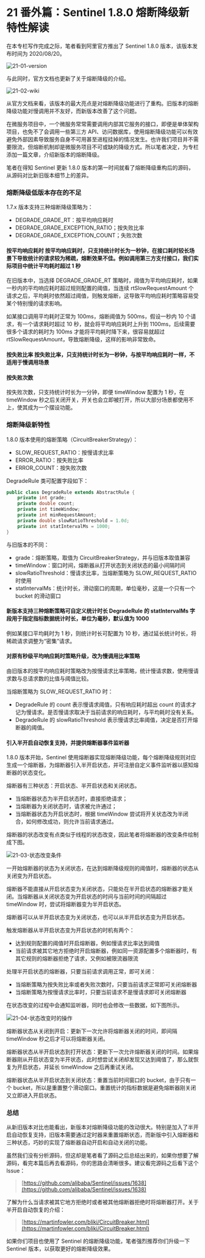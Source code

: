 # 21 番外篇：Sentinel 1.8.0 熔断降级新特性解读

在本专栏写作完成之际，笔者看到阿里官方推出了 Sentinel 1.8.0 版本，该版本发布时间为 2020/08/20。

![21-01-version](assets/dcf8dfe0-f5cd-11ea-949f-999a932fc96d)

与此同时，官方文档也更新了关于熔断降级的介绍。

![21-02-wiki](assets/08854040-f5ce-11ea-a7f1-a7929799274d)

从官方文档来看，该版本的最大亮点是对熔断降级功能进行了重构。旧版本的熔断降级功能对慢调用并不友好，而新版本改善了这个问题。

在微服务项目中，一个微服务常常需要调用内部其它服务的接口，即便是单体架构项目，也免不了会调用一些第三方 API、访问数据库，使用熔断降级功能可以有效避免外部因素导致服务自身不可用甚至进程挂掉的情况发生。也许我们项目并不需要限流，但熔断机制却是微服务项目不可或缺的降级方式。所以笔者决定，为专栏添加一篇文章，介绍新版本的熔断降级。

笔者在得知 Sentinel 更新 1.8.0 版本的第一时间就看了熔断降级重构后的源码，从源码对比新旧版本细节上的差异。

### 熔断降级低版本存在的不足

1.7.x 版本支持三种熔断降级策略为：

- DEGRADE_GRADE_RT：按平均响应耗时
- DEGRADE_GRADE_EXCEPTION_RATIO；按失败比率
- DEGRADE_GRADE_EXCEPTION_COUNT；失败次数

#### **按平均响应耗时** 按平均响应耗时，只支持统计时长为一秒钟，在接口耗时较长场景下导致统计的请求较为稀疏，熔断效果不佳。例如调用第三方支付接口，我们实际项目中统计平均耗时超过 1 秒

在旧版本中，当选择 DEGRADE_GRADE_RT 策略时，阈值为平均响应耗时，如果一秒内的平均响应耗时超过规则配置的阈值，当连续 rtSlowRequestAmount 个请求之后，平均耗时依然超过阈值，则触发熔断，这导致平均响应耗时策略容易受某个特别慢的请求影响。

如某接口调用平均耗时正常为 100ms，熔断阈值为 500ms，假设一秒内 10 个请求，有一个请求耗时超过 10 秒，就会将平均响应耗时上升到 1100ms，后续需要很多个请求的耗时为 100ms 才能将平均耗时降下来，很容易就超过 rtSlowRequestAmount，导致熔断降级，这样的影响非常致命。

#### **按失败比率** 按失败比率，只支持统计时长为一秒钟，与按平均响应耗时一样，不适用于慢调用场景

#### **按失败次数**

按失败次数，只支持统计时长为一分钟，即便 timeWindow 配置为 1 秒，在 timeWindow 秒之后关闭开关，开关也会立即被打开，所以大部分场景都使用不上，使其成为一个摆设功能。

### 熔断降级新特性

1.8.0 版本使用的熔断策略（CircuitBreakerStrategy）：

- SLOW_REQUEST_RATIO：按慢请求比率
- ERROR_RATIO：按失败比率
- ERROR_COUNT：按失败次数

DegradeRule 类可配置字段如下：

```java
public class DegradeRule extends AbstractRule {
    private int grade;
    private double count;
    private int timeWindow;
    private int minRequestAmount;
    private double slowRatioThreshold = 1.0d;
    private int statIntervalMs = 1000;
}
```

与旧版本的不同：

- grade：熔断策略，取值为 CircuitBreakerStrategy，并与旧版本取值兼容
- timeWindow：窗口时间，熔断器从打开状态到关闭状态的最小间隔时间
- slowRatioThreshold：慢请求比率，当熔断策略为 SLOW_REQUEST_RATIO 时使用
- statIntervalMs：统计时长，滑动窗口的周期，单位毫秒，这是一个只有一个 bucket 的滑动窗口

#### **新版本支持三种熔断策略可自定义统计时长** DegradeRule 的 statIntervalMs 字段用于指定指标数据统计时长，单位为毫秒，默认值为 1000

例如某接口平均耗时为 1 秒，则统计时长可配置为 10 秒，通过延长统计时长，将稀疏请求调整为“密集”请求。

#### **对原有秒级平均响应耗时策略升级，改为慢调用比率策略**

由旧版本的按平均响应耗时策略改为按慢请求比率策略，统计慢请求数，使用慢请求数与总请求数的比值与阈值比较。

当熔断策略为 SLOW_REQUEST_RATIO 时：

- DegradeRule 的 count 表示慢请求阈值，只有响应耗时超出 count 的请求才记为慢请求。是否慢请求取决于当前请求的响应耗时，与平均耗时没有关系。
- DegradeRule 的 slowRatioThreshold 表示慢请求比率阈值，决定是否打开熔断器的阈值。

#### **引入半开启自动恢复支持，并提供熔断器事件监听器**

1.8.0 版本开始，Sentinel 使用熔断器实现熔断降级功能，每个熔断降级规则对应生成一个熔断器，为熔断器引入半开启状态，并可注册自定义事件监听器以感知熔断器的状态变化。

熔断器有三种状态：开启状态、半开启状态和关闭状态。

- 当熔断器状态为半开启状态时，直接拒绝请求；
- 当熔断器为关闭状态时，请求被允许通过；
- 当熔断器状态为开启状态时，根据 timeWindow 尝试将开关状态改为半闭合，如何修改成功，则允许当前请求通过。

熔断器的状态改变有点类似于线程的状态改变，因此笔者将熔断器的改变条件绘制成下图。

![21-03-状态改变条件](assets/424cf7f0-f5ce-11ea-8871-954cb00c296a)

一开始熔断器的状态为关闭状态，在达到熔断降级规则的阈值时，熔断器的状态从关闭变为开启状态。

熔断器不能直接从开启状态变为关闭状态，只能处在半开启状态的熔断器才能关闭。当熔断器从关闭状态变为开启状态的时间与当前时间的间隔超过 timeWindow 时，尝试将熔断器变为半开启状态。

熔断器可以从半开启状态变为关闭状态，也可以从半开启状态变为开启状态。

触发熔断器从半开启状态变为开启状态的时机有两个：

- 达到规则配置的阈值时开启熔断器，例如慢请求比率达到阈值
- 当前请求被其它地方拒绝时开启熔断器，例如同一资源配置多个熔断器时，有其它规则的熔断器拒绝了请求，又例如被限流器限流

处理半开启状态的熔断器，只要当前请求调用正常，即可关闭：

- 当熔断策略为按失败比率或者失败次数时，只要当前请求正常即可关闭熔断器
- 当熔断策略为按慢请求比率时，只要当前请求不是慢请求即可关闭熔断器

在状态改变的过程中会通知监听器，同时也会修改一些数据，如下图所示。

![21-04-状态改变时的操作](assets/526d62f0-f5ce-11ea-bac1-b746050484fb)

熔断器状态从关闭到开启：更新下一次允许将熔断器关闭的时间，即间隔 timeWindow 秒之后才可以将熔断器关闭。

熔断器状态从半开启状态到打开状态：更新下一次允许熔断器关闭的时间。如果熔断器刚从开启状态变为半开状态，此时想尝试关闭却发现又达到阈值了，那么就恢复为开启状态，并延长 timeWindow 之后再重试关闭。

熔断器状态从半开启状态到关闭状态：重置当前时间窗口的 bucket，由于只有一个 bucket，所以是重置整个滑动窗口。重置统计的指标数据是避免熔断器刚关闭又立即进入开启状态。

### 总结

从新旧版本对比也能看出，新版本对熔断降级功能的改动很大。特别是加入了半开启自动恢复支持，旧版本需要通过定时器来重置熔断状态，而新版中引入熔断器和三种状态，巧妙的实现了熔断器自动开启和自动关闭的功能。

虽然我们没有分析源码，但这却是笔者看了源码之后总结出来的，如果你想要了解源码，看完本篇后再去看源码，你的思路会清晰很多。建议看完源码之后看下这个 Issue：

> [https://github.com/alibaba/Sentinel/issues/1638](https://github.com/alibaba/Sentinel/issues/1638)

了解为什么当请求被其它地方拒绝时或者被其他熔断器拒绝时将熔断器打开。关于半开启自动恢复的介绍：

> [https://martinfowler.com/bliki/CircuitBreaker.html](https://martinfowler.com/bliki/CircuitBreaker.html)

如果你们项目也使用了 Sentinel 的熔断降级功能，笔者强烈推荐你们升级一下 Sentinel 版本，以获取更好的熔断降级效果。
